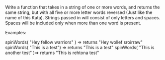 Write a function that takes in a string of one or more words, and returns the same string,
but with all five or more letter words reversed (Just like the name of this Kata).
Strings passed in will consist of only letters and spaces. 
Spaces will be included only when more than one word is present.

Examples: 

spinWords( "Hey fellow warriors" ) => returns "Hey wollef sroirraw" 
spinWords( "This is a test") => returns "This is a test" 
spinWords( "This is another test" )=> returns "This is rehtona test"
